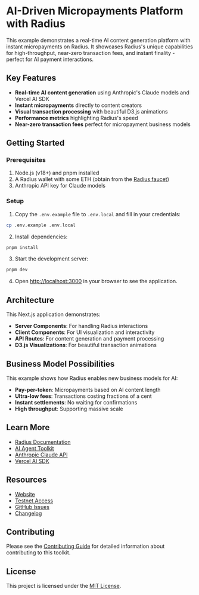 # AI-Driven Micropayments Platform with Radius

This example demonstrates a real-time AI content generation platform with instant micropayments on Radius. It showcases Radius's unique capabilities for high-throughput, near-zero transaction fees, and instant finality - perfect for AI payment interactions.

## Key Features

- **Real-time AI content generation** using Anthropic's Claude models and Vercel AI SDK
- **Instant micropayments** directly to content creators
- **Visual transaction processing** with beautiful D3.js animations
- **Performance metrics** highlighting Radius's speed
- **Near-zero transaction fees** perfect for micropayment business models

## Getting Started

### Prerequisites

1. Node.js (v18+) and pnpm installed
2. A Radius wallet with some ETH (obtain from the [Radius faucet](https://testnet.radiustech.xyz/dashboard/faucet))
3. Anthropic API key for Claude models

### Setup

1. Copy the `.env.example` file to `.env.local` and fill in your credentials:

```bash
cp .env.example .env.local
```

2. Install dependencies:

```bash
pnpm install
```

3. Start the development server:

```bash
pnpm dev
```

4. Open [http://localhost:3000](http://localhost:3000) in your browser to see the application.

## Architecture

This Next.js application demonstrates:

- **Server Components**: For handling Radius interactions
- **Client Components**: For UI visualization and interactivity
- **API Routes**: For content generation and payment processing
- **D3.js Visualizations**: For beautiful transaction animations

## Business Model Possibilities

This example shows how Radius enables new business models for AI:

- **Pay-per-token**: Micropayments based on AI content length
- **Ultra-low fees**: Transactions costing fractions of a cent
- **Instant settlements**: No waiting for confirmations
- **High throughput**: Supporting massive scale

## Learn More

- [Radius Documentation](https://docs.radiustech.xyz)
- [AI Agent Toolkit](https://github.com/radiustechsystems/ai-agent-toolkit)
- [Anthropic Claude API](https://docs.anthropic.com/claude/reference/getting-started-with-the-api)
- [Vercel AI SDK](https://sdk.vercel.ai/docs)

## Resources

- [Website](https://radiustech.xyz/)
- [Testnet Access](https://docs.radiustech.xyz/radius-testnet-access)
- [GitHub Issues](https://github.com/radiustechsystems/ai-agent-toolkit/issues)
- [Changelog](https://github.com/radiustechsystems/ai-agent-toolkit/blob/main/CHANGELOG.md)

## Contributing

Please see the [Contributing Guide](https://github.com/radiustechsystems/ai-agent-toolkit/blob/main/CONTRIBUTING.md) for detailed information about contributing to this toolkit.

## License

This project is licensed under the [MIT License](https://github.com/radiustechsystems/ai-agent-toolkit/blob/main/LICENSE).
